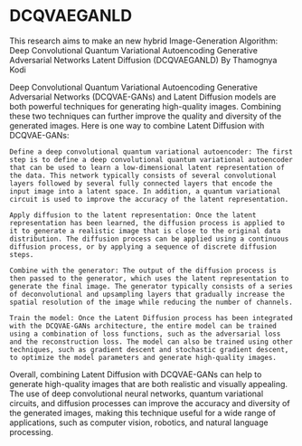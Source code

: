 # DCQVAEGANLD

This research aims to make an new hybrid Image-Generation Algorithm: Deep Convolutional Quantum Variational Autoencoding Generative Adversarial Networks Latent Diffusion (DCQVAEGANLD)
By Thamognya Kodi

Deep Convolutional Quantum Variational Autoencoding Generative Adversarial Networks (DCQVAE-GANs) and Latent Diffusion models are both powerful techniques for generating high-quality images. Combining these two techniques can further improve the quality and diversity of the generated images. Here is one way to combine Latent Diffusion with DCQVAE-GANs:

    Define a deep convolutional quantum variational autoencoder: The first step is to define a deep convolutional quantum variational autoencoder that can be used to learn a low-dimensional latent representation of the data. This network typically consists of several convolutional layers followed by several fully connected layers that encode the input image into a latent space. In addition, a quantum variational circuit is used to improve the accuracy of the latent representation.

    Apply diffusion to the latent representation: Once the latent representation has been learned, the diffusion process is applied to it to generate a realistic image that is close to the original data distribution. The diffusion process can be applied using a continuous diffusion process, or by applying a sequence of discrete diffusion steps.

    Combine with the generator: The output of the diffusion process is then passed to the generator, which uses the latent representation to generate the final image. The generator typically consists of a series of deconvolutional and upsampling layers that gradually increase the spatial resolution of the image while reducing the number of channels.

    Train the model: Once the Latent Diffusion process has been integrated with the DCQVAE-GANs architecture, the entire model can be trained using a combination of loss functions, such as the adversarial loss and the reconstruction loss. The model can also be trained using other techniques, such as gradient descent and stochastic gradient descent, to optimize the model parameters and generate high-quality images.

Overall, combining Latent Diffusion with DCQVAE-GANs can help to generate high-quality images that are both realistic and visually appealing. The use of deep convolutional neural networks, quantum variational circuits, and diffusion processes can improve the accuracy and diversity of the generated images, making this technique useful for a wide range of applications, such as computer vision, robotics, and natural language processing.
